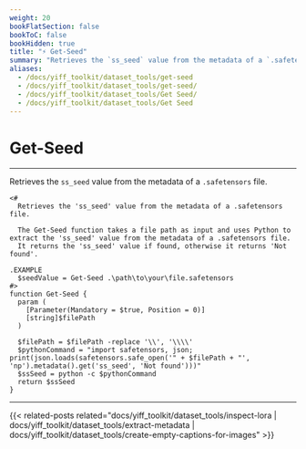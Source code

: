 ```yaml
---
weight: 20
bookFlatSection: false
bookToC: false
bookHidden: true
title: "⚡ Get-Seed"
summary: "Retrieves the `ss_seed` value from the metadata of a `.safetensors` file."
aliases:
  - /docs/yiff_toolkit/dataset_tools/get-seed
  - /docs/yiff_toolkit/dataset_tools/get-seed/
  - /docs/yiff_toolkit/dataset_tools/Get Seed/
  - /docs/yiff_toolkit/dataset_tools/Get Seed
---
```


<!--markdownlint-disable MD025 -->

# Get-Seed

---

Retrieves the `ss_seed` value from the metadata of a `.safetensors` file.

```pwsh
<#
  Retrieves the 'ss_seed' value from the metadata of a .safetensors file.

  The Get-Seed function takes a file path as input and uses Python to extract the 'ss_seed' value from the metadata of a .safetensors file.
  It returns the 'ss_seed' value if found, otherwise it returns 'Not found'.

.EXAMPLE
  $seedValue = Get-Seed .\path\to\your\file.safetensors
#>
function Get-Seed {
  param (
    [Parameter(Mandatory = $true, Position = 0)]
    [string]$filePath
  )

  $filePath = $filePath -replace '\\', '\\\\'
  $pythonCommand = "import safetensors, json; print(json.loads(safetensors.safe_open('" + $filePath + "', 'np').metadata().get('ss_seed', 'Not found')))"
  $ssSeed = python -c $pythonCommand
  return $ssSeed
}
```

---

<!--
HUGO_SEARCH_EXCLUDE_START
-->
{{< related-posts related="docs/yiff_toolkit/dataset_tools/inspect-lora | docs/yiff_toolkit/dataset_tools/extract-metadata | docs/yiff_toolkit/dataset_tools/create-empty-captions-for-images" >}}
<!--
HUGO_SEARCH_EXCLUDE_END
-->
